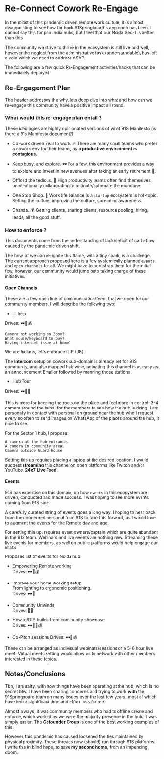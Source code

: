 # Re-Connect Cowork Re-Engage
In the midst of this pandemic driven remote work culture, it is almost disappointing to see how far back 91Springboard's approach has been. I cannot say this for pan India hubs, but I feel that our Noida Sec-1 is better than this.

The community we strive to thrive in the ecosystem is still live and well, however the neglect from the administrative task (understandable), has left a void which we need to address ASAP.

The following are a few quick Re-Engagement activities/hacks that can be immediately deployed.

## Re-Engagement Plan
The header addresses the why, lets deep dive into what and how can we re-engage this community have a positive impact all round.

### What would this re-engage plan entail ?
These ideologies are highly opinionated versions of what 91S Manifesto (is there a 91s Manifesto document?)

* Co-work driven Zeal to work. 🔥
There are many small teams who prefer a cowork env for their teams, as **a productive environment is contagious**.

* Keep busy, and explore. 🕶
For a few, this environment provides a way to explore and invest in new avenues after taking an early retirement 🐼.

* Offload the tedious. 📠
High productivity teams often find themselves unintentionally collaborating to mitigate/automate the mundane.

* One Stop Shop. 🍹
Work life balance is a `startup` ecosystem is hot-topic. Setting the culture, improving the culture, spreading awareness.

* Dhanda. 💰
Getting clients, sharing clients, resource pooling, hiring, leads, all the good stuff.

### How to enforce ?
This documents come from the understanding of lack/deficit of cash-flow caused by the pandemic driven shift.

The how, of we can re-ignite this flame, with a tiny spark, is a challenge. The current approach proposed here is a few systemically planned `events` and `open channels` for all. We might have to bootstrap them for the initial few, however, our community would jump onto taking charge of these initiatives.

#### Open Channels
These are a few open line of communication/feed, that we open for our community members. I will describe the following two:
* IT help

Drives: 🕶📠💰

```
Camera not working on Zoom?
What mouse/keyboard to buy?
Having internet issue at home?
```

We are Indians, let's embrace it :P (JK)   

The **Intercom** setup on cowork sub-domain is already set for 91S community, and also mapped hub wise, actuating this channel is as easy as an announcement Emailer followed by manning those stations.


* Hub Tour

Drives: 🕶🐼🍹

This is more for keeping the roots on the place and feel more in control. 3-4 camera around the hubs, for the members to see how the hub is doing. I am personally in contact with personal on ground near the hub who I request every so often to send images on WhatsApp of the places around the hub, it nice to see.

For the Sector 1 hub, I propose:

```
A camera at the hub entrance.
A camera in community area.
Camera outside Guard house
```

Setting this up requires placing a laptop at the desired location. I would suggest **streaming** this channel on open platforms like Twitch and/or YouTube. **24x7 Live Feed**.


#### Events
91S has expertise on this domain, on how `events` in this ecosystem are driven, conducted and made success. I was hoping to see more events coming from 91S side.

A carefully curated string of events goes a long way. I hoping to hear back from the concerned personal from 91S to take this forward, as I would love to augment the events for the Remote day and age.

For setting this up, requires event owners/captain which are quite abundant in the 91S team. Webinars and live events are nothing new. Streaming these live events for members, as well on public platforms would help engage our `Whats`

Proposed list of events for Noida hub:
* Empowering Remote working   
Drives: 🕶📠💰

* Improve your home working setup   
From lighting to ergonomic positioning.   
Drives: 🕶📠

* Community Unwinds   
Drives: 🐼🍹

* How to/DIY builds from community showcase   
Drives: 🕶🐼🍹💰


* Co-Pitch sessions
Drives: 🕶🐼💰



These can be arranged as indivisual webinars/sessions or a 5-6 hour live meet. Virtual meets setting would allow us to network with other members interested in these topics.

## Notes/Conclusions
Tbh, I am salty, with how things have been operating at the hub, which is no secret btw. I have been sharing concerns and trying to work **with** the 91Springboard team on many issues over the last few years, most of which have led to significant time and effort loss for me.


Almost always, it was community members who had to offline create and enforce, which worked as we were the majority presence in the hub. It was simply easier. The **Cofounder Group** is one of the best working examples of this.

However, this pandemic has caused loosened the ties maintained by physical proximity. These threads now (should) run through 91S platforms.   
I write this in blind hope, to save **my second home**, from an impending doom.